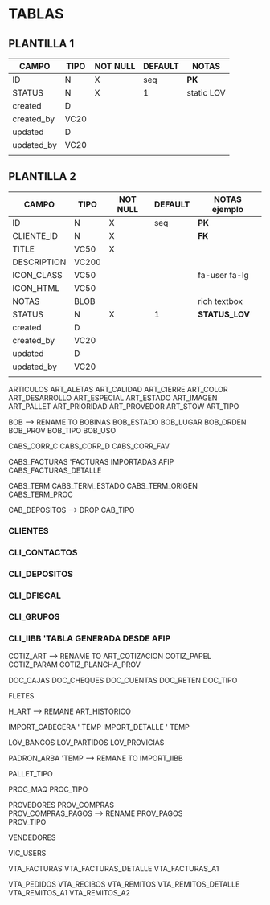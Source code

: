# TABLAS
## PLANTILLA 1
|CAMPO|TIPO|NOT NULL|DEFAULT|NOTAS|
|-|-|-|-|-|
|ID|N|X|seq|**PK**|
|STATUS|N|X|1|static LOV|
|created|D|||||
|created_by|VC20||||
|updated|D||||
|updated_by|VC20||||
|||||||

## PLANTILLA 2
|CAMPO|TIPO|NOT NULL|DEFAULT|NOTAS ejemplo|
|-|-|-|-|-|
|ID|N|X|seq|**PK**|
|CLIENTE_ID|N|X||**FK**|
|TITLE|VC50|X|||
|DESCRIPTION|VC200||||
|ICON_CLASS|VC50|||fa-user fa-lg|
|ICON_HTML|VC50||||
|NOTAS|BLOB|||rich textbox|
|STATUS|N|X|1|**STATUS_LOV**|
|created|D|||||
|created_by|VC20||||
|updated|D||||
|updated_by|VC20||||
|||||||

ARTICULOS
ART_ALETAS
ART_CALIDAD
ART_CIERRE
ART_COLOR
ART_DESARROLLO
ART_ESPECIAL
ART_ESTADO
ART_IMAGEN
ART_PALLET
ART_PRIORIDAD
ART_PROVEDOR
ART_STOW
ART_TIPO

BOB --> RENAME TO BOBINAS
BOB_ESTADO
BOB_LUGAR
BOB_ORDEN
BOB_PROV
BOB_TIPO
BOB_USO

CABS_CORR_C
CABS_CORR_D
CABS_CORR_FAV

CABS_FACTURAS                'FACTURAS IMPORTADAS AFIP
CABS_FACTURAS_DETALLE 

CABS_TERM
CABS_TERM_ESTADO
CABS_TERM_ORIGEN
CABS_TERM_PROC

CAB_DEPOSITOS --> DROP
CAB_TIPO

### CLIENTES
### CLI_CONTACTOS
### CLI_DEPOSITOS
### CLI_DFISCAL
### CLI_GRUPOS
### CLI_IIBB       'TABLA GENERADA DESDE AFIP

COTIZ_ART  --> RENAME TO ART_COTIZACION
COTIZ_PAPEL
COTIZ_PARAM
COTIZ_PLANCHA_PROV

DOC_CAJAS
DOC_CHEQUES
DOC_CUENTAS
DOC_RETEN
DOC_TIPO

FLETES

H_ART --> REMANE ART_HISTORICO

IMPORT_CABECERA  ' TEMP
IMPORT_DETALLE   ' TEMP

LOV_BANCOS
LOV_PARTIDOS
LOV_PROVICIAS

PADRON_ARBA 'TEMP --> REMANE TO IMPORT_IIBB

PALLET_TIPO

PROC_MAQ
PROC_TIPO

PROVEDORES
PROV_COMPRAS       
PROV_COMPRAS_PAGOS  --> RENAME 
PROV_PAGOS            
PROV_TIPO

VENDEDORES

VIC_USERS

VTA_FACTURAS
VTA_FACTURAS_DETALLE
VTA_FACTURAS_A1

VTA_PEDIDOS
VTA_RECIBOS
VTA_REMITOS
VTA_REMITOS_DETALLE
VTA_REMITOS_A1
VTA_REMITOS_A2



